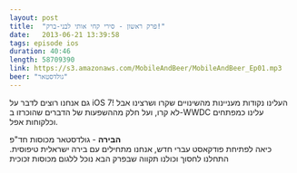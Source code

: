 ```yaml
---
layout: post
title:  "פרק ראשון - סירי קחי אותי לבני-ברק!"
date:   2013-06-21 13:39:58
tags: episode ios
duration: 40:46
length: 58709390
link: https://s3.amazonaws.com/MobileAndBeer/MobileAndBeer_Ep01.mp3
beer: "גולדסטאר"
---
```


גם אנחנו רוצים לדבר על iOS 7! העלינו נקודות מעניינות מהשינויים שקרו ושרצינו אבל לא קרו, ועל חלק מההשפעות של הדברים שהוכרזו ב-WWDC עלינו כמפתחים וכלקוחות אפל.

**הבירה** - גולדסטאר מכוסות חד"פ  
 כיאה לפתיחת פודקאסט עברי חדש, אנחנו מתחילים עם בירה ישראלית טיפוסית.
התחלנו לחסוך וכולנו תקווה שבפרק הבא נוכל ללגום מכוסות זכוכית
